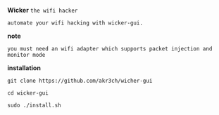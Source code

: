 **Wicker** `the wifi hacker`


`automate your wifi hacking with wicker-gui.`

**note**

`you must need an wifi adapter which supports packet injection and monitor mode`


**installation**

```
git clone https://github.com/akr3ch/wicher-gui
```
```
cd wicker-gui
```
```
sudo ./install.sh
```
